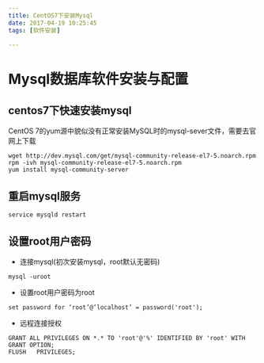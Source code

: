 ```yaml
---
title: CentOS7下安装Mysql
date: 2017-04-19 10:25:45
tags: [软件安装]

---
```


# Mysql数据库软件安装与配置

## centos7下快速安装mysql

 CentOS 7的yum源中貌似没有正常安装MySQL时的mysql-sever文件，需要去官网上下载
 ```shell
wget http://dev.mysql.com/get/mysql-community-release-el7-5.noarch.rpm
rpm -ivh mysql-community-release-el7-5.noarch.rpm
yum install mysql-community-server
 ```

## 重启mysql服务
```shell
service mysqld restart
```

## 设置root用户密码

* 连接mysql(初次安装mysql，root默认无密码)
```shell
mysql -uroot
```
* 设置root用户密码为root
```shell
set password for ‘root’@‘localhost’ = password('root');
```
* 远程连接授权
```shell
GRANT ALL PRIVILEGES ON *.* TO 'root'@'%' IDENTIFIED BY 'root' WITH GRANT OPTION;
FLUSH   PRIVILEGES;
```
